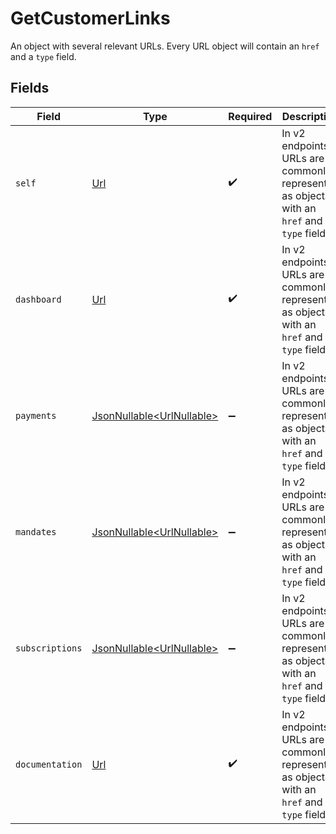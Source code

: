 # GetCustomerLinks

An object with several relevant URLs. Every URL object will contain an `href` and a `type` field.


## Fields

| Field                                                                                      | Type                                                                                       | Required                                                                                   | Description                                                                                |
| ------------------------------------------------------------------------------------------ | ------------------------------------------------------------------------------------------ | ------------------------------------------------------------------------------------------ | ------------------------------------------------------------------------------------------ |
| `self`                                                                                     | [Url](../../models/components/Url.md)                                                      | :heavy_check_mark:                                                                         | In v2 endpoints, URLs are commonly represented as objects with an `href` and `type` field. |
| `dashboard`                                                                                | [Url](../../models/components/Url.md)                                                      | :heavy_check_mark:                                                                         | In v2 endpoints, URLs are commonly represented as objects with an `href` and `type` field. |
| `payments`                                                                                 | [JsonNullable\<UrlNullable>](../../models/components/UrlNullable.md)                       | :heavy_minus_sign:                                                                         | In v2 endpoints, URLs are commonly represented as objects with an `href` and `type` field. |
| `mandates`                                                                                 | [JsonNullable\<UrlNullable>](../../models/components/UrlNullable.md)                       | :heavy_minus_sign:                                                                         | In v2 endpoints, URLs are commonly represented as objects with an `href` and `type` field. |
| `subscriptions`                                                                            | [JsonNullable\<UrlNullable>](../../models/components/UrlNullable.md)                       | :heavy_minus_sign:                                                                         | In v2 endpoints, URLs are commonly represented as objects with an `href` and `type` field. |
| `documentation`                                                                            | [Url](../../models/components/Url.md)                                                      | :heavy_check_mark:                                                                         | In v2 endpoints, URLs are commonly represented as objects with an `href` and `type` field. |